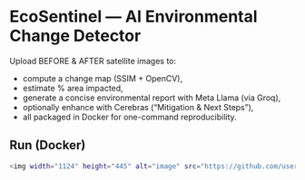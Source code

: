 # EcoSentinel — AI Environmental Change Detector

Upload BEFORE & AFTER satellite images to:
- compute a change map (SSIM + OpenCV),
- estimate % area impacted,
- generate a concise environmental report with Meta Llama (via Groq),
- optionally enhance with Cerebras (“Mitigation & Next Steps”),
- all packaged in Docker for one-command reproducibility.

## Run (Docker)
```bash
<img width="1124" height="445" alt="image" src="https://github.com/user-attachments/assets/8bb45831-00be-4aaa-bfc6-962eb361d15d" />


